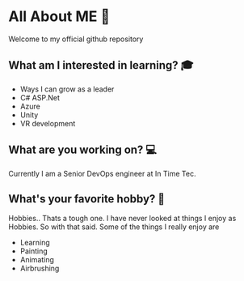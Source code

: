 # All About ME :space_invader:
Welcome to my official github repository 

## What am I interested in learning? :mortar_board:
- Ways I can grow as a leader
- C# ASP.Net
- Azure
- Unity
- VR development

## What are you working on? :computer:
Currently I am a Senior DevOps engineer at In Time Tec.

## What's your favorite hobby? :art:
Hobbies.. Thats a tough one. I have never looked at things I enjoy as Hobbies. 
So with that said. Some of the things I really enjoy are
- Learning
- Painting
- Animating
- Airbrushing

